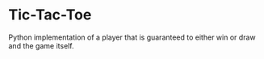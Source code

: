 # Tic-Tac-Toe
Python implementation of a player that is guaranteed to either win or draw and the game itself.

